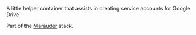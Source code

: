 A little helper container that assists in creating service accounts for Google Drive.

Part of the [Marauder](https://github.com/Makeshift/Marauder) stack.
